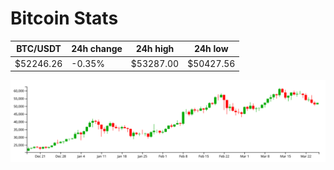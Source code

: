 # Bitcoin Stats

BTC/USDT|24h change|24h high|24h low|
|---|---|---|---|
|$52246.26|-0.35%|$53287.00|$50427.56|

<img src="./chart.svg">
